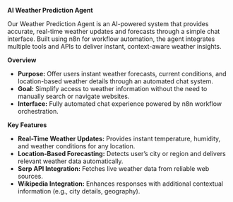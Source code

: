 ﻿**AI Weather Prediction Agent**

Our Weather Prediction Agent is an AI-powered system that provides accurate, real-time weather updates and forecasts through a simple chat interface. Built using n8n for workflow automation, the agent integrates multiple tools and APIs to deliver instant, context-aware weather insights.

**Overview**

- **Purpose:** Offer users instant weather forecasts, current conditions, and location-based weather details through an automated chat system.
- **Goal:** Simplify access to weather information without the need to manually search or navigate websites.
- **Interface:** Fully automated chat experience powered by n8n workflow orchestration.

**Key Features**

- **Real-Time Weather Updates:** Provides instant temperature, humidity, and weather conditions for any location.
- **Location-Based Forecasting:** Detects user’s city or region and delivers relevant weather data automatically.
- **Serp API Integration:** Fetches live weather data from reliable web sources.
- **Wikipedia Integration:** Enhances responses with additional contextual information (e.g., city details, geography).
